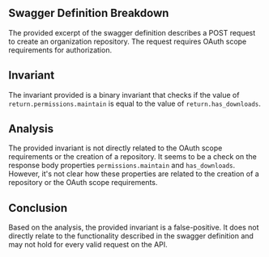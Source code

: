 ## Swagger Definition Breakdown

The provided excerpt of the swagger definition describes a POST request to create an organization repository. The request requires OAuth scope requirements for authorization.

## Invariant

The invariant provided is a binary invariant that checks if the value of `return.permissions.maintain` is equal to the value of `return.has_downloads`.

## Analysis

The provided invariant is not directly related to the OAuth scope requirements or the creation of a repository. It seems to be a check on the response body properties `permissions.maintain` and `has_downloads`. However, it's not clear how these properties are related to the creation of a repository or the OAuth scope requirements.

## Conclusion

Based on the analysis, the provided invariant is a false-positive. It does not directly relate to the functionality described in the swagger definition and may not hold for every valid request on the API.
